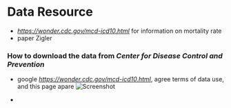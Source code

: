 # Data Resource
 - *https://wonder.cdc.gov/mcd-icd10.html* for information on mortality rate
 - paper Zigler

### How to download the data from *Center for Disease Control and Prevention*
 - google *https://wonder.cdc.gov/mcd-icd10.html*, agree terms of data use, and this page apare
![Screenshot](screenshot.png)
   
 -   
